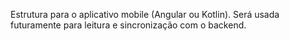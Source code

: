 Estrutura para o aplicativo mobile (Angular ou Kotlin). Será usada futuramente para leitura e sincronização com o backend.
